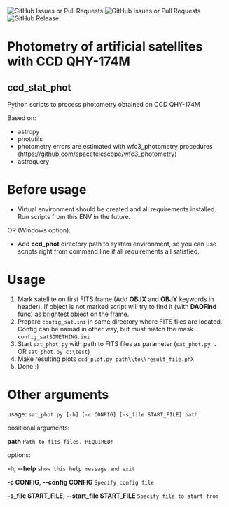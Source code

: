 ![GitHub Issues or Pull Requests](https://img.shields.io/github/issues/vkudak/ccd_phot)
![GitHub Issues or Pull Requests](https://img.shields.io/github/issues-closed/vkudak/ccd_phot)
![GitHub Release](https://img.shields.io/github/release/vkudak/ccd_phot)

Photometry of artificial satellites with CCD QHY-174M
===================
## ccd_stat_phot

Python scripts to process photometry obtained on CCD QHY-174M

Based on:
- astropy
- photutils
- photometry errors are estimated with wfc3_photometry procedures (https://github.com/spacetelescope/wfc3_photometry)
- astroquery

# Before usage
* Virtual environment should be created and all requirements installed.
Run scripts from this ENV in the future.

OR (Windows option):

* Add **ccd_phot** directory path to system environment, so you can use scripts right from command line if all requirements all satisfied. 

# Usage
1. Mark satellite on first FITS frame (Add **OBJX** and **OBJY** keywords in header).
    If object is not marked script will try to find it (with **DAOFind** func) as brightest object on the frame.
3. Prepare `config_sat.ini` in same directory where FITS files are located. Config can be namad in other way, but must match the mask `config_satSOMETHING.ini`
3. Start `sat_phot.py` with path to FITS files as parameter (`sat_phot.py . ` OR `sat_phot.py c:\test`)
4. Make resulting plots `ccd_plot.py path\\to\\result_file.phX`
5. Done :)


# Other arguments
usage: `sat_phot.py [-h] [-c CONFIG] [-s_file START_FILE] path`

positional arguments:

  **path**                  `Path to fits files. REQUIRED!`

options:

  **-h, --help**            `show this help message and exit`

  **-c CONFIG, --config CONFIG** `Specify config file`

  **-s_file START_FILE, --start_file START_FILE**
                        `Specify file to start from`
